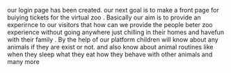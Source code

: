 our login page has been created. our next goal is to make a front page for buiying tickets for the virtual zoo . Basically our aim is to provide an experirnce to our visitors that 
how can we provide the people beter zoo experience without going anywhere just chilling in their homes and havefun with their family .
By the help of our platform children will know about any animals if they are exist or not. and also know about animal routines like when they sleep what they eat how they behave with other animals and many more
